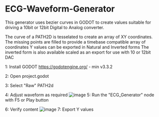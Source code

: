 # ECG-Waveform-Generator

This generator uses bezier curves in GODOT to create values suitable for driving a 10bit or 12bit Digital to Analog converter.

The curve of a PATH2D is tesselated to create an array of XY coordinates.
The missing points are filled to provide a timebase compatible array of coordinates
Y values can be exported in Natural and Inverted forms
The inverted form is also available scaled as an export for use with 10 or 12bit DAC

1: Install GODOT https://godotengine.org/ - min v3.3.2

2: Open project.godot

3: Select "Raw" PATH2d

4: Adjust waveform as required
![image](https://user-images.githubusercontent.com/40808238/127966193-b73fbec6-ef26-4798-9af8-db5c38c0bd9b.png)
5: Run the "ECG_Generator" node with F5 or Play button

6: Verify content
![image](https://user-images.githubusercontent.com/40808238/127967087-0b4547f4-1fee-42ff-a722-d32454e0a650.png)
7: Export Y values
